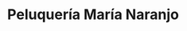 ---
title: "Peluquería María Naranjo"
url: /pueblo-nuevo-de-guadiaro/peluqueria-maria-naranjo/
shop: peluquería
---
